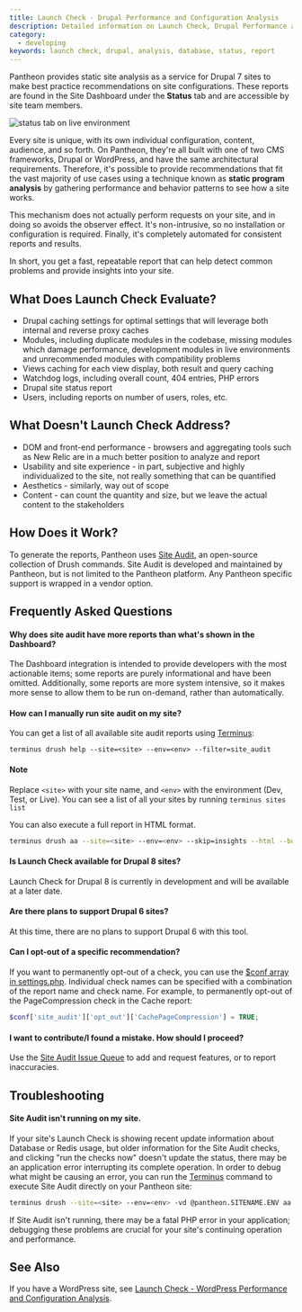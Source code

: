 ```yaml
---
title: Launch Check - Drupal Performance and Configuration Analysis
description: Detailed information on Launch Check, Drupal Performance and Configuration Analysis.
category:
  - developing
keywords: launch check, drupal, analysis, database, status, report
---
```

Pantheon provides static site analysis as a service for Drupal 7 sites to make best practice recommendations on site configurations. These reports are found in the Site Dashboard under the **Status** tab and are accessible by site team members.

![status tab on live environment](/source/docs/assets/images/status-tab.png)

Every site is unique, with its own individual configuration, content, audience, and so forth. On Pantheon, they're all built with one of two CMS frameworks, Drupal or WordPress, and have the same architectural requirements. Therefore, it's possible to provide recommendations that fit the vast majority of use cases using a technique known as **static program analysis** by gathering performance and behavior patterns to see how a site works.  

This mechanism does not actually perform requests on your site, and in doing so avoids the observer effect. It's non-intrusive, so no installation or configuration is required. Finally, it's completely automated for consistent reports and results.  

In short, you get a fast, repeatable report that can help detect common problems and provide insights into your site.

## What Does Launch Check Evaluate?

- Drupal caching settings for optimal settings that will leverage both internal and reverse proxy caches
- Modules, including duplicate modules in the codebase, missing modules which damage performance, development modules in live environments and unrecommended modules with compatibility problems
- Views caching for each view display, both result and query caching
- Watchdog logs, including overall count, 404 entries, PHP errors
- Drupal site status report
- Users, including reports on number of users, roles, etc.

## What Doesn't Launch Check Address?

- DOM and front-end performance - browsers and aggregating tools such as New Relic are in a much better position to analyze and report
- Usability and site experience - in part, subjective and highly individualized to the site, not really something that can be quantified
- Aesthetics - similarly, way out of scope
- Content - can count the quantity and size, but we leave the actual content to the stakeholders

## How Does it Work?

To generate the reports, Pantheon uses [Site Audit](https://drupal.org/project/site_audit), an open-source collection of Drush commands. Site Audit is developed and maintained by Pantheon, but is not limited to the Pantheon platform. Any Pantheon specific support is wrapped in a vendor option.

## Frequently Asked Questions

#### Why does site audit have more reports than what's shown in the Dashboard?

The Dashboard integration is intended to provide developers with the most actionable items; some reports are purely informational and have been omitted. Additionally, some reports are more system intensive, so it makes more sense to allow them to be run on-demand, rather than automatically.

#### How can I manually run site audit on my site?

You can get a list of all available site audit reports using [Terminus](https://github.com/pantheon-systems/cli):
```nohighlight
terminus drush help --site=<site> --env=<env> --filter=site_audit
```
<div class="alert alert-info" role="alert">
<h4>Note</h4>
Replace <code>&lt;site&gt;</code> with your site name, and <code>&lt;env&gt;</code> with the environment (Dev, Test, or Live). You can see a list of all your sites by running <code>terminus sites list</code></div>

You can also execute a full report in HTML format.
```bash
terminus drush aa --site=<site> --env=<env> --skip=insights --html --bootstrap --detail --vendor=pantheon > report.html
```
#### Is Launch Check available for Drupal 8 sites?
Launch Check for Drupal 8 is currently in development and will be available at a later date.

#### Are there plans to support Drupal 6 sites?

At this time, there are no plans to support Drupal 6 with this tool.

#### Can I opt-out of a specific recommendation?

If you want to permanently opt-out of a check, you can use the [$conf array in settings.php](https://drupal.org/node/1525472). Individual check names can be specified with a combination of the report name and check name. For example, to permanently opt-out of the PageCompression check in the Cache report:
```php
$conf['site_audit']['opt_out']['CachePageCompression'] = TRUE;
```
#### I want to contribute/I found a mistake. How should I proceed?

Use the [Site Audit Issue Queue](https://drupal.org/project/issues/site_audit) to add and request features, or to report inaccuracies.

## Troubleshooting

#### Site Audit isn't running on my site.

If your site's Launch Check is showing recent update information about Database or Redis usage, but older information for the Site Audit checks, and clicking "run the checks now" doesn't update the status, there may be an application error interrupting its complete operation. In order to debug what might be causing an error, you can run the [Terminus](https://github.com/pantheon-systems/cli) command to execute Site Audit directly on your Pantheon site:
```bash
terminus drush --site=<site> --env=<env> -vd @pantheon.SITENAME.ENV aa --skip=insights --detail --vendor=pantheon --strict=0
```
If Site Audit isn't running, there may be a fatal PHP error in your application; debugging these problems are crucial for your site's continuing operation and performance.

## See Also
If you have a WordPress site, see [Launch Check - WordPress Performance and Configuration Analysis](/docs/articles/wordpress/launch-check-wordpress-performance-and-configuration-analysis).
